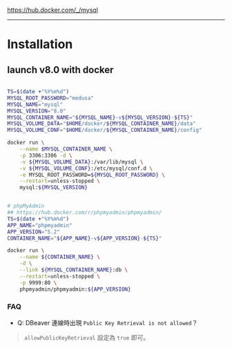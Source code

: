 
https://hub.docker.com/_/mysql

---
# Installation

## launch v8.0 with docker

```bash

TS=$(date +"%Y%m%d")
MYSQL_ROOT_PASSWORD="medusa"
MYSQL_NAME="mysql"
MYSQL_VERSION="8.0"
MYSQL_CONTAINER_NAME="${MYSQL_NAME}-v${MYSQL_VERSION}-${TS}"
MYSQL_VOLUME_DATA="$HOME/docker/${MYSQL_CONTAINER_NAME}/data"
MYSQL_VOLUME_CONF="$HOME/docker/${MYSQL_CONTAINER_NAME}/config"

docker run \
    --name $MYSQL_CONTAINER_NAME \
    -p 3306:3306 -d \
    -v ${MYSQL_VOLUME_DATA}:/var/lib/mysql \
    -v ${MYSQL_VOLUME_CONF}:/etc/mysql/conf.d \
    -e MYSQL_ROOT_PASSWORD=${MYSQL_ROOT_PASSWORD} \
    --restart=unless-stopped \
    mysql:${MYSQL_VERSION}


# phpMyAdmin
## https://hub.docker.com/r/phpmyadmin/phpmyadmin/
TS=$(date +"%Y%m%d")
APP_NAME="phpmyadmin"
APP_VERSION="5.2"
CONTAINER_NAME="${APP_NAME}-v${APP_VERSION}-${TS}"

docker run \
    --name ${CONTAINER_NAME} \
    -d \
    --link ${MYSQL_CONTAINER_NAME}:db \
    --restart=unless-stopped \
    -p 9999:80 \
    phpmyadmin/phpmyadmin:${APP_VERSION}
```

### FAQ

* Q: DBeaver 連線時出現 `Public Key Retrieval is not allowed`？

> `allowPublicKeyRetrieval` 設定為 `true` 即可。

